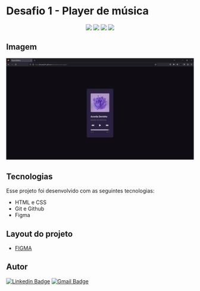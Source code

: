 # Desafio 1 - Player de música

<p align="center">
  <img src="https://img.shields.io/github/last-commit/jfmacedo91/boracodar/main?color=%232A2141" />
  <img src="https://img.shields.io/github/languages/count/jfmacedo91/boracodar?color=%232A2141" />
  <img src="https://img.shields.io/github/languages/top/jfmacedo91/boracodar?color=%232A2141" />
  <img src="https://img.shields.io/github/languages/code-size/jfmacedo91/boracodar?color=%232A2141" />
</p>

## Imagem

![image](./.github/screenshot.jpg)

## Tecnologias

Esse projeto foi desenvolvido com as seguintes tecnologias:

- HTML e CSS
- Git e Github
- Figma

## Layout do projeto

 - [FIGMA](https://www.figma.com/community/file/1195050524500542670)

## Autor

[![Linkedin Badge](https://img.shields.io/badge/-Jean%20Fernandes%20de%20Macedo-0077B5?&logo=Linkedin&link=https://www.linkedin.com/in/jean-fernandes-de-macedo-b843a3194/)](https://www.linkedin.com/in/jfmacedo91/)
[![Gmail Badge](https://img.shields.io/badge/-jfmacedo91@gmail.com-c14438?&logo=Gmail&logoColor=white&link=mailto:jfmacedo91@gmail.com)](mailto:jfmacedo91@gmail.com)
